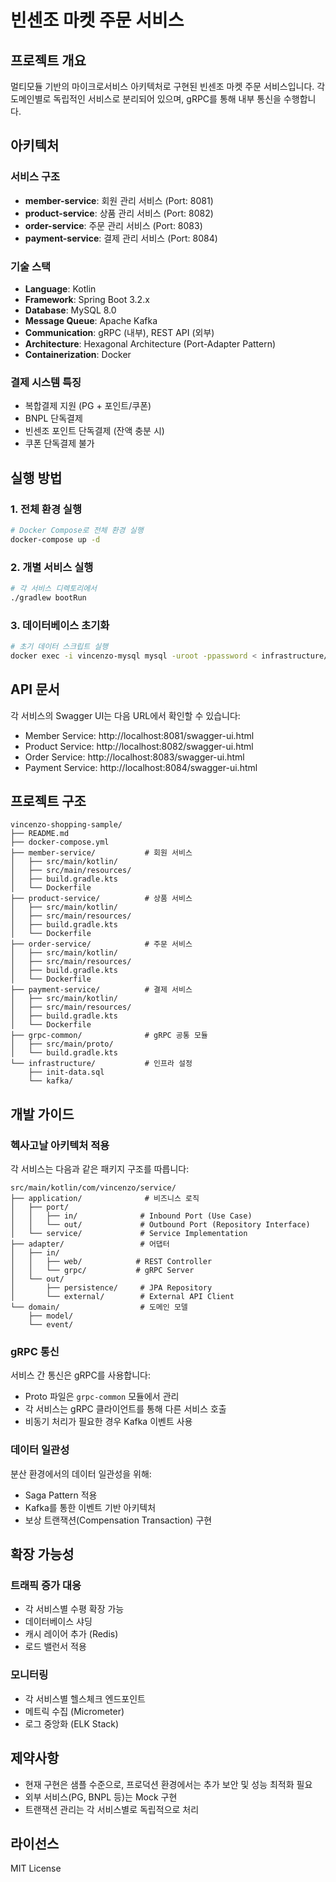 # 빈센조 마켓 주문 서비스

## 프로젝트 개요

멀티모듈 기반의 마이크로서비스 아키텍처로 구현된 빈센조 마켓 주문 서비스입니다.
각 도메인별로 독립적인 서비스로 분리되어 있으며, gRPC를 통해 내부 통신을 수행합니다.

## 아키텍처

### 서비스 구조
- **member-service**: 회원 관리 서비스 (Port: 8081)
- **product-service**: 상품 관리 서비스 (Port: 8082)
- **order-service**: 주문 관리 서비스 (Port: 8083)
- **payment-service**: 결제 관리 서비스 (Port: 8084)

### 기술 스택
- **Language**: Kotlin
- **Framework**: Spring Boot 3.2.x
- **Database**: MySQL 8.0
- **Message Queue**: Apache Kafka
- **Communication**: gRPC (내부), REST API (외부)
- **Architecture**: Hexagonal Architecture (Port-Adapter Pattern)
- **Containerization**: Docker

### 결제 시스템 특징
- 복합결제 지원 (PG + 포인트/쿠폰)
- BNPL 단독결제
- 빈센조 포인트 단독결제 (잔액 충분 시)
- 쿠폰 단독결제 불가

## 실행 방법

### 1. 전체 환경 실행
```bash
# Docker Compose로 전체 환경 실행
docker-compose up -d
```

### 2. 개별 서비스 실행
```bash
# 각 서비스 디렉토리에서
./gradlew bootRun
```

### 3. 데이터베이스 초기화
```bash
# 초기 데이터 스크립트 실행
docker exec -i vincenzo-mysql mysql -uroot -ppassword < infrastructure/init-data.sql
```

## API 문서

각 서비스의 Swagger UI는 다음 URL에서 확인할 수 있습니다:
- Member Service: http://localhost:8081/swagger-ui.html
- Product Service: http://localhost:8082/swagger-ui.html
- Order Service: http://localhost:8083/swagger-ui.html
- Payment Service: http://localhost:8084/swagger-ui.html

## 프로젝트 구조

```
vincenzo-shopping-sample/
├── README.md
├── docker-compose.yml
├── member-service/           # 회원 서비스
│   ├── src/main/kotlin/
│   ├── src/main/resources/
│   ├── build.gradle.kts
│   └── Dockerfile
├── product-service/          # 상품 서비스
│   ├── src/main/kotlin/
│   ├── src/main/resources/
│   ├── build.gradle.kts
│   └── Dockerfile
├── order-service/            # 주문 서비스
│   ├── src/main/kotlin/
│   ├── src/main/resources/
│   ├── build.gradle.kts
│   └── Dockerfile
├── payment-service/          # 결제 서비스
│   ├── src/main/kotlin/
│   ├── src/main/resources/
│   ├── build.gradle.kts
│   └── Dockerfile
├── grpc-common/              # gRPC 공통 모듈
│   ├── src/main/proto/
│   └── build.gradle.kts
└── infrastructure/           # 인프라 설정
    ├── init-data.sql
    └── kafka/
```

## 개발 가이드

### 헥사고날 아키텍처 적용

각 서비스는 다음과 같은 패키지 구조를 따릅니다:

```
src/main/kotlin/com/vincenzo/service/
├── application/              # 비즈니스 로직
│   ├── port/
│   │   ├── in/              # Inbound Port (Use Case)
│   │   └── out/             # Outbound Port (Repository Interface)
│   └── service/             # Service Implementation
├── adapter/                 # 어댑터
│   ├── in/
│   │   ├── web/            # REST Controller
│   │   └── grpc/           # gRPC Server
│   └── out/
│       ├── persistence/     # JPA Repository
│       └── external/        # External API Client
└── domain/                  # 도메인 모델
    ├── model/
    └── event/
```

### gRPC 통신

서비스 간 통신은 gRPC를 사용합니다:
- Proto 파일은 `grpc-common` 모듈에서 관리
- 각 서비스는 gRPC 클라이언트를 통해 다른 서비스 호출
- 비동기 처리가 필요한 경우 Kafka 이벤트 사용

### 데이터 일관성

분산 환경에서의 데이터 일관성을 위해:
- Saga Pattern 적용
- Kafka를 통한 이벤트 기반 아키텍처
- 보상 트랜잭션(Compensation Transaction) 구현

## 확장 가능성

### 트래픽 증가 대응
- 각 서비스별 수평 확장 가능
- 데이터베이스 샤딩
- 캐시 레이어 추가 (Redis)
- 로드 밸런서 적용

### 모니터링
- 각 서비스별 헬스체크 엔드포인트
- 메트릭 수집 (Micrometer)
- 로그 중앙화 (ELK Stack)

## 제약사항

- 현재 구현은 샘플 수준으로, 프로덕션 환경에서는 추가 보안 및 성능 최적화 필요
- 외부 서비스(PG, BNPL 등)는 Mock 구현
- 트랜잭션 관리는 각 서비스별로 독립적으로 처리

## 라이선스

MIT License
